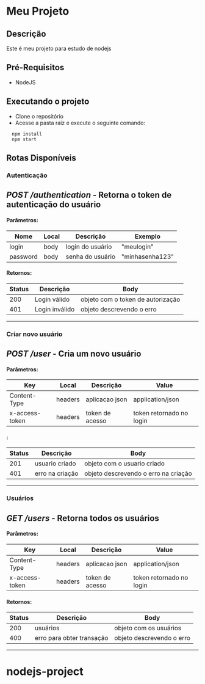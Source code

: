 # Meu Projeto

## Descrição
Este é meu projeto para estudo de nodejs

## Pré-Requisitos
- NodeJS 

## Executando o projeto
- Clone o repositório
- Acesse a pasta raiz e execute o seguinte comando:
```
  npm install
  npm start
```

## Rotas Disponíveis


### Autenticação
*POST /authentication* - Retorna o token de autenticação do usuário 
---
#### Parâmetros: 
| Nome            | Local  | Descrição           | Exemplo              | 
|-----------------|--------|---------------------|----------------------|
| login           | body   | login do usuário    | "meulogin"           |
| password        | body   | senha do usuário    | "minhasenha123"      |


#### Retornos:
| Status | Descrição             | Body                                     |
|--------|-----------------------|------------------------------------------|
| 200    | Login  válido         | objeto com o token de autorização        |
| 401    | Login  inválido       | objeto descrevendo o erro                |

---

### Criar novo usuário
*POST /user* - Cria um novo usuário 
---
#### Parâmetros: 
| Key            | Local    | Descrição         | Value                     | 
|----------------|-------   |-------------------|---------------------------|
| Content-Type   | headers  | aplicacao json    | application/json          |
| x-access-token | headers  | token de acesso   | token retornado no login  |


#### :
| Status | Descrição             | Body                                     |
|--------|-----------------------|------------------------------------------|
| 201    | usuario criado        | objeto com o usuario criado              |
| 401    | erro na criação       | objeto descrevendo o erro na criação     |

---

### Usuários
*GET /users* - Retorna todos os usuários
---
#### Parâmetros: 
| Key            | Local    | Descrição         | Value                     | 
|----------------|-------   |-------------------|---------------------------|
| Content-Type   | headers  | aplicacao json    | application/json          |
| x-access-token | headers  | token de acesso   | token retornado no login  |


#### Retornos:
| Status | Descrição                  | Body                                     |
|--------|----------------------------|------------------------------------------|
| 200    | usuários                   | objeto com os usuários                   |
| 400    | erro para obter transação  | objeto descrevendo o erro                |

---



# nodejs-project
